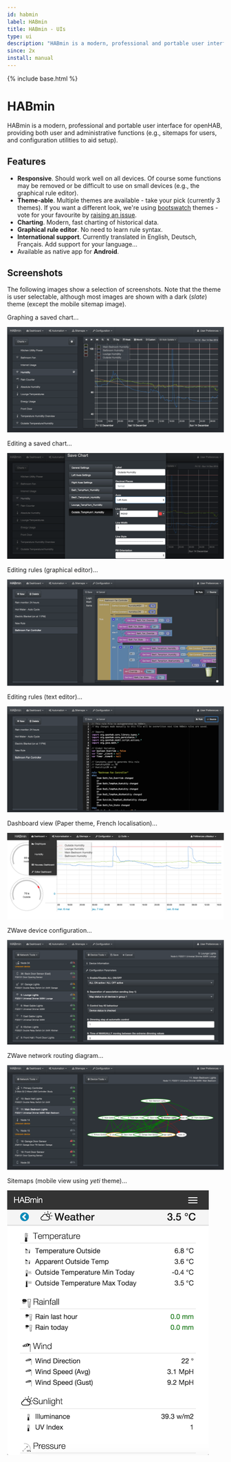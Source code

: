 ```yaml
---
id: habmin
label: HABmin
title: HABmin - UIs
type: ui
description: "HABmin is a modern, professional and portable user interface for openHAB, providing both user and administrative functions (e.g., sitemaps for users, and configuration utilities to aid setup)."
since: 2x
install: manual
---
```


<!-- Attention authors: Do not edit directly. Please add your changes to the appropriate source repository -->

{% include base.html %}

# HABmin

HABmin is a modern, professional and portable user interface for openHAB, providing both user and administrative functions (e.g., sitemaps for users, and configuration utilities to aid setup). 

## Features

* **Responsive**. Should work well on all devices. Of course some functions may be removed or be difficult to use on small devices (e.g., the graphical rule editor).
* **Theme-able**. Multiple themes are available - take your pick (currently 3 themes). If you want a different look, we're using [bootswatch](http://www.bootswatch.com) themes - vote for your favourite by [raising an issue](https://github.com/openhab/org.openhab.ui.habmin/issues/new).
* **Charting**. Modern, fast charting of historical data.
* **Graphical rule editor**. No need to learn rule syntax.
* **International support**. Currently translated in English, Deutsch, Français. Add support for your language...
* Available as native app for **Android**.


## Screenshots

The following images show a selection of screenshots. Note that the theme is user selectable, although most images are shown with a dark (*slate*) theme (except the mobile sitemap image).

Graphing a saved chart...

![charting](doc/charting-saved.png)


Editing a saved chart...

![charting-editor](doc/charting-edit.png)


Editing rules (graphical editor)...

![rules-block](doc/rules-blocks.png)


Editing rules (text editor)...

![rules-source](doc/rules-source.png)


Dashboard view (Paper theme, French localisation)...

![dashboard](doc/dashboard.png)


ZWave device configuration...

![zwave-config](doc/zwave-config.png)


ZWave network routing diagram...

![zwave-network](doc/zwave-network.png)


Sitemaps (mobile view using *yeti* theme)...

![sitemap](doc/sitemap-mobile-yeti.png)
